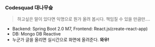 ### Codesquad 대나무숲

>하고싶은 말이 있다면 익명으로 뭔가 올려 봅시다. 책임질 수 있을 만큼만....

* Backend: Spring Boot 2.0 M7, Frontend: React.js(create-react-app)
* DB: Mongo DB Reactive
* 누군가 글을 올리면 실시간으로 화면에 올려준다. **와우!** 
